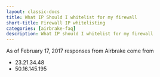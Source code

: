 ```yaml
---
layout: classic-docs
title: What IP Should I whitelist for my firewall
short-title: Firewall IP whitelisting
categories: [airbrake-faq]
description: What IP should I whitelist for my firewall
---
```


As of February 17, 2017 responses from Airbrake come from

- 23.21.34.48
- 50.16.145.195

